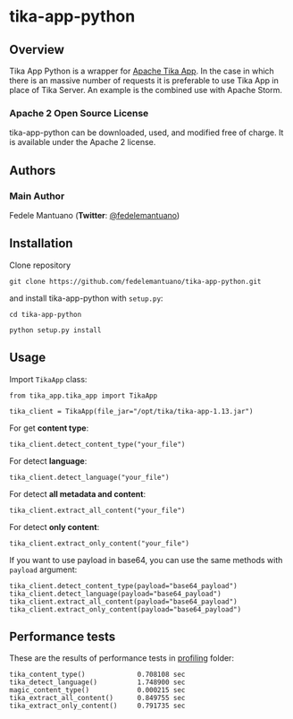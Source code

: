 # tika-app-python

## Overview

Tika App Python is a wrapper for [Apache Tika App](https://tika.apache.org/).
In the case in which there is an massive number of requests it is preferable to use Tika App in place of Tika Server. An example is the combined use with Apache Storm.

### Apache 2 Open Source License
tika-app-python can be downloaded, used, and modified free of charge. It is available under the Apache 2 license.


## Authors

### Main Author
Fedele Mantuano (**Twitter**: [@fedelemantuano](https://twitter.com/fedelemantuano))


## Installation

Clone repository

```
git clone https://github.com/fedelemantuano/tika-app-python.git
```

and install tika-app-python with `setup.py`:

```
cd tika-app-python

python setup.py install
```

## Usage

Import `TikaApp` class:

```
from tika_app.tika_app import TikaApp

tika_client = TikaApp(file_jar="/opt/tika/tika-app-1.13.jar")
```

For get **content type**:

```
tika_client.detect_content_type("your_file")
```

For detect **language**:

```
tika_client.detect_language("your_file")
```

For detect **all metadata and content**:

```
tika_client.extract_all_content("your_file")
```

For detect **only content**:

```
tika_client.extract_only_content("your_file")
```

If you want to use payload in base64, you can use the same methods with `payload` argument:

```
tika_client.detect_content_type(payload="base64_payload")
tika_client.detect_language(payload="base64_payload")
tika_client.extract_all_content(payload="base64_payload")
tika_client.extract_only_content(payload="base64_payload")
```

## Performance tests

These are the results of performance tests in [profiling](https://github.com/fedelemantuano/tika-app-python/tree/develop/profiling) folder:

```
tika_content_type()             0.708108 sec
tika_detect_language()          1.748900 sec
magic_content_type()            0.000215 sec
tika_extract_all_content()      0.849755 sec
tika_extract_only_content()     0.791735 sec
```
